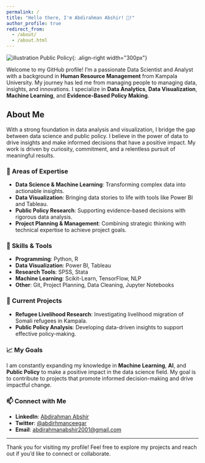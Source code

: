```yaml
---
permalink: /
title: "Hello there, I'm Abdirahman Abshir! 👋!"
author_profile: true
redirect_from: 
  - /about/
  - /about.html
---
```

![illustration Public Policy](/_images/EBPM.webp){: .align-right width="300px"}

Welcome to my GitHub profile! I’m a passionate Data Scientist and Analyst with a background in **Human Resource Management** from Kampala University. My journey has led me from managing people to managing data, insights, and innovations. I specialize in **Data Analytics**, **Data Visualization**, **Machine Learning**, and **Evidence-Based Policy Making**.

## About Me

With a strong foundation in data analysis and visualization, I bridge the gap between data science and public policy. I believe in the power of data to drive insights and make informed decisions that have a positive impact. My work is driven by curiosity, commitment, and a relentless pursuit of meaningful results.

### 🌟 Areas of Expertise

- **Data Science & Machine Learning**: Transforming complex data into actionable insights.
- **Data Visualization**: Bringing data stories to life with tools like Power BI and Tableau.
- **Public Policy Research**: Supporting evidence-based decisions with rigorous data analysis.
- **Project Planning & Management**: Combining strategic thinking with technical expertise to achieve project goals.

### 🔧 Skills & Tools

- **Programming**: Python, R
- **Data Visualization**: Power BI, Tableau
- **Research Tools**: SPSS, Stata
- **Machine Learning**: Scikit-Learn, TensorFlow, NLP
- **Other**: Git, Project Planning, Data Cleaning, Jupyter Notebooks

### 🚀 Current Projects

- **Refugee Livelihood Research**: Investigating livelihood migration of Somali refugees in Kampala.
- **Public Policy Analysis**: Developing data-driven insights to support effective policy-making.

### 📈 My Goals

I am constantly expanding my knowledge in **Machine Learning**, **AI**, and **Public Policy** to make a positive impact in the data science field. My goal is to contribute to projects that promote informed decision-making and drive impactful change.

### 📫 Connect with Me

- **LinkedIn**: [Abdirahman Abshir](https://www.linkedin.com/in/abdirahman-abshir-22616b233)
- **Twitter**: [@abdirhmanceegar](https://x.com/abdirhmanceegar?t=SmLnnHCEUydjaC9i6RbE8w&s=09)
- **Email**: abdirahmanabshir2001@gmail.com

---

Thank you for visiting my profile! Feel free to explore my projects and reach out if you’d like to connect or collaborate.
